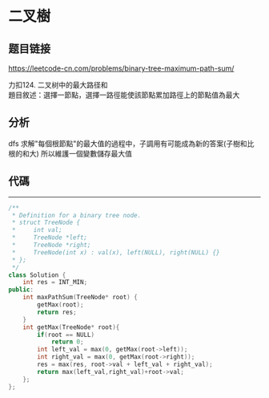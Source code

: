 # 二叉樹

## 题目链接

https://leetcode-cn.com/problems/binary-tree-maximum-path-sum/

力扣124. 二叉树中的最大路径和   
題目敘述：選擇一節點，選擇一路徑能使該節點累加路徑上的節點值為最大   
## 分析
dfs 求解"每個根節點"的最大值的過程中，子調用有可能成為新的答案(子樹和比根的和大)
所以維護一個變數儲存最大值

## 代碼
---------------------------------------

```cpp
/**
 * Definition for a binary tree node.
 * struct TreeNode {
 *     int val;
 *     TreeNode *left;
 *     TreeNode *right;
 *     TreeNode(int x) : val(x), left(NULL), right(NULL) {}
 * };
 */
class Solution {
    int res = INT_MIN;
public:
    int maxPathSum(TreeNode* root) {
        getMax(root);
        return res;
    }
    int getMax(TreeNode* root){
        if(root == NULL)
            return 0;
        int left_val = max(0, getMax(root->left));
        int right_val = max(0, getMax(root->right));
        res = max(res, root->val + left_val + right_val);
        return max(left_val,right_val)+root->val;
    };
};
```
